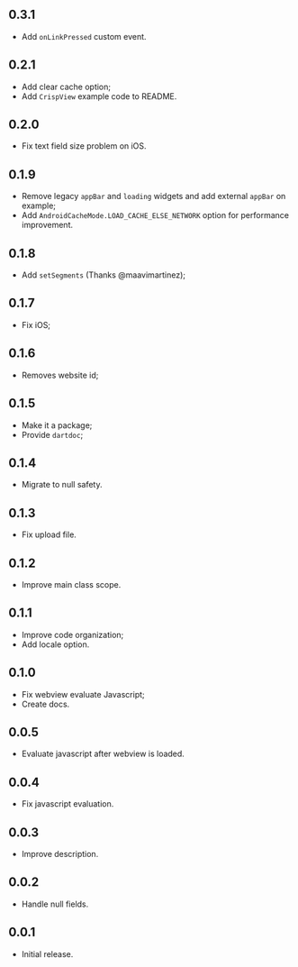 ## 0.3.1

- Add `onLinkPressed` custom event.

## 0.2.1

- Add clear cache option;
- Add `CrispView` example code to README.

## 0.2.0

- Fix text field size problem on iOS.

## 0.1.9

- Remove legacy `appBar` and `loading` widgets and add external `appBar` on example;
- Add `AndroidCacheMode.LOAD_CACHE_ELSE_NETWORK` option for performance improvement.

## 0.1.8

- Add `setSegments` (Thanks @maavimartinez);

## 0.1.7

- Fix iOS;

## 0.1.6

- Removes website id;

## 0.1.5

- Make it a package;
- Provide `dartdoc`;

## 0.1.4

- Migrate to null safety.

## 0.1.3

- Fix upload file.

## 0.1.2

- Improve main class scope.

## 0.1.1

- Improve code organization;
- Add locale option.

## 0.1.0

- Fix webview evaluate Javascript;
- Create docs.

## 0.0.5

- Evaluate javascript after webview is loaded.

## 0.0.4

- Fix javascript evaluation.

## 0.0.3

- Improve description.

## 0.0.2

- Handle null fields.

## 0.0.1

- Initial release.
